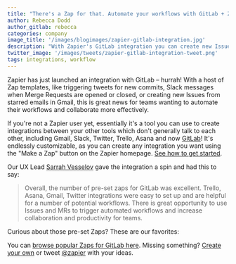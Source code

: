 ```yaml
---
title: "There's a Zap for that. Automate your workflows with GitLab + Zapier"
author: Rebecca Dodd
author_gitlab: rebecca
categories: company
image_title: '/images/blogimages/zapier-gitlab-integration.jpg'
description: "With Zapier's GitLab integration you can create new Issues directly from within Gmail, get Slack notifications for new Issues and much more."
twitter_image: '/images/tweets/zapier-gitlab-integration-tweet.png'
tags: integrations, workflow
---
```


Zapier has just launched an integration with GitLab – hurrah! With a host of Zap templates, like triggering tweets for new commits, Slack messages when Merge Requests are opened or closed, or creating new Issues from starred emails in Gmail, this is great news for teams wanting to automate their workflows and collaborate more effectively.

<!-- more -->

If you're not a Zapier user yet, essentially it's a tool you can use to create integrations between your other tools which don't generally talk to each other, including Gmail, Slack, Twitter, Trello, Asana and now [GitLab](https://zapier.com/zapbook/gitlab/)! It's endlessly customizable, as you can create any integration you want using the "Make a Zap" button on the Zapier homepage. [See how to get started](https://zapier.com/zapbook/updates/1165/gitlab-integrations/?rebuild=yes).

Our UX Lead [Sarrah Vesselov](/company/team/#SVesselov) gave the integration a spin and had this to say:

>Overall, the number of pre-set zaps for GitLab was excellent. Trello, Asana, Gmail, Twitter integrations were easy to set up and are helpful for a number of potential workflows. There is great opportunity to use Issues and MRs to trigger automated workflows and increase collaboration and productivity for teams.

Curious about those pre-set Zaps? These are our favorites:

<script src="https://zapier.com/zapbook/embed/widget.js?services=gitlab&container=true&limit=10"></script>

You can [browse popular Zaps for GitLab here](https://zapier.com/zapbook/gitlab/). Missing something? [Create your own](https://zapier.com/app/editor/25451800/nodes/25451800/action) or tweet [@zapier](https://twitter.com/zapier) with your ideas.
